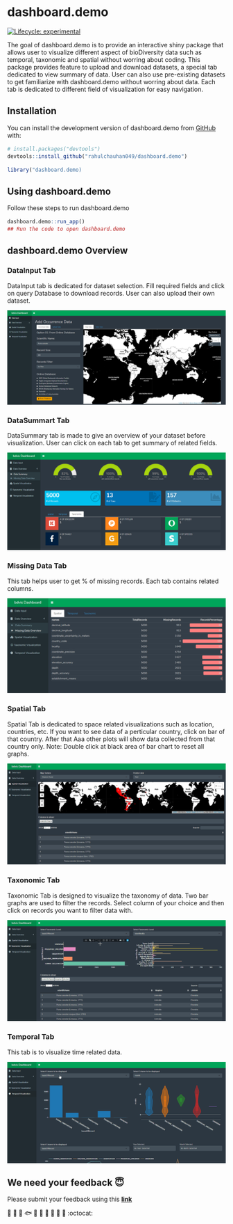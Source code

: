 
<!-- README.md is generated from README.Rmd. Please edit that file -->

# dashboard.demo

<!-- badges: start -->

[![Lifecycle:
experimental](https://img.shields.io/badge/lifecycle-experimental-orange.svg)](https://www.tidyverse.org/lifecycle/#experimental)
<!-- badges: end -->

The goal of dashboard.demo is to provide an interactive shiny package
that allows user to visualize different aspect of bioDiversity data such
as temporal, taxonomic and spatial without worring about coding. This
package provides feature to upload and download datasets, a special tab
dedicated to view summary of data. User can also use pre-existing
datasets to get familiarize with dashboard.demo without worring about
data. Each tab is dedicated to different field of visualization for easy
navigation.

## Installation

You can install the development version of dashboard.demo from
[GitHub](https://github.com/) with:

``` r
# install.packages("devtools")
devtools::install_github("rahulchauhan049/dashboard.demo")
```

``` r
library("dashboard.demo)
```

## Using dashboard.demo

Follow these steps to run dashboard.demo

``` r
dashboard.demo::run_app()
## Run the code to open dashboard.demo
```

## dashboard.demo Overview

### DataInput Tab

DataInput tab is dedicated for dataset selection. Fill required fields and click on query Database to download records. User can also upload their own dataset.

![DataInput Tab](inst/app/www/img/overview.PNG)

### DataSummart Tab

DataSummary tab is made to give an overview of your dataset before
visualization. User can click on each tab to get summary of related fields.

![DataSummary](inst/app/www/img/summary.PNG)

### Missing Data Tab
This tab helps user to get % of missing records. Each tab contains related columns.

![Missing Data](inst/app/www/img/missing.PNG)

### Spatial Tab

Spatial Tab is dedicated to space related visualizations such as
location, countries, etc. If you want to see data of a perticular
country, click on bar of that country. After that Aaa other plots will
show data collected from that country only. Note: Double click at black
area of bar chart to reset all graphs.

![Spatial](inst/app/www/img/spatial.gif)

### Taxonomic Tab

Taxonomic Tab is designed to visualize the taxonomy of data. Two bar graphs are used to filter the records. Select column of your choice and then click on records you want to filter data with.

![Taxonomy](inst/app/www/img/taxonomic.gif)

### Temporal Tab

This tab is to visualize time related data. 

![Temporal](inst/app/www/img/temporal.gif)


## We need your feedback :innocent:

Please submit your feedback using this **[link](https://github.com/rahulchauhan049/dashboard.demo/issues/new)**

   :deciduous_tree: :mushroom: :shell: :fish: :frog: :honeybee: :turtle: :rooster: :whale2: :monkey: :octocat: 

